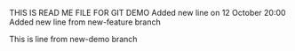 THIS IS READ ME FILE FOR GIT DEMO
Added new line on 12 October 20:00
Added new line from new-feature branch

This is line from new-demo branch
